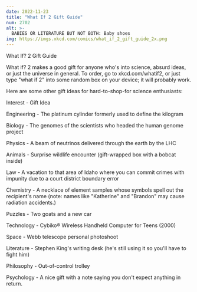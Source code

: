 ```yaml
---
date: 2022-11-23
title: "What If 2 Gift Guide"
num: 2702
alt: >-
  BABIES OR LITERATURE BUT NOT BOTH: Baby shoes
img: https://imgs.xkcd.com/comics/what_if_2_gift_guide_2x.png
---
```

What If? 2 Gift Guide

What if? 2 makes a good gift for anyone who's into science, absurd ideas, or just the universe in general. To order, go to xkcd.com/whatif2, or just type "what if 2" into some random box on your device; it will probably work.

Here are some other gift ideas for hard-to-shop-for science enthusiasts:

Interest  -  Gift Idea

Engineering  -  The platinum cylinder formerly used to define the kilogram<br/>

Biology  -  The genomes of the scientists who headed the human genome project<br/>

Physics  -  A beam of neutrinos delivered through the earth by the LHC<br/>

Animals  -  Surprise wildlife encounter (gift-wrapped box with a bobcat inside)<br/>

Law  -  A vacation to that area of Idaho where you can commit crimes with impunity due to a court district boundary error<br/>

Chemistry  -  A necklace of element samples whose symbols spell out the recipient's name (note: names like "Katherine" and "Brandon" may cause radiation accidents.)<br/>

Puzzles  -  Two goats and a new car<br/>

Technology  -   Cybiko® Wireless Handheld Computer for Teens (2000)<br/>

Space  -  Webb telescope personal photoshoot<br/>

Literature  -  Stephen King's writing desk (he's still using it so you'll have to fight him)<br/>

Philosophy  -  Out-of-control trolley<br/>

Psychology  -  A nice gift with a note saying you don't expect anything in return.<br/>